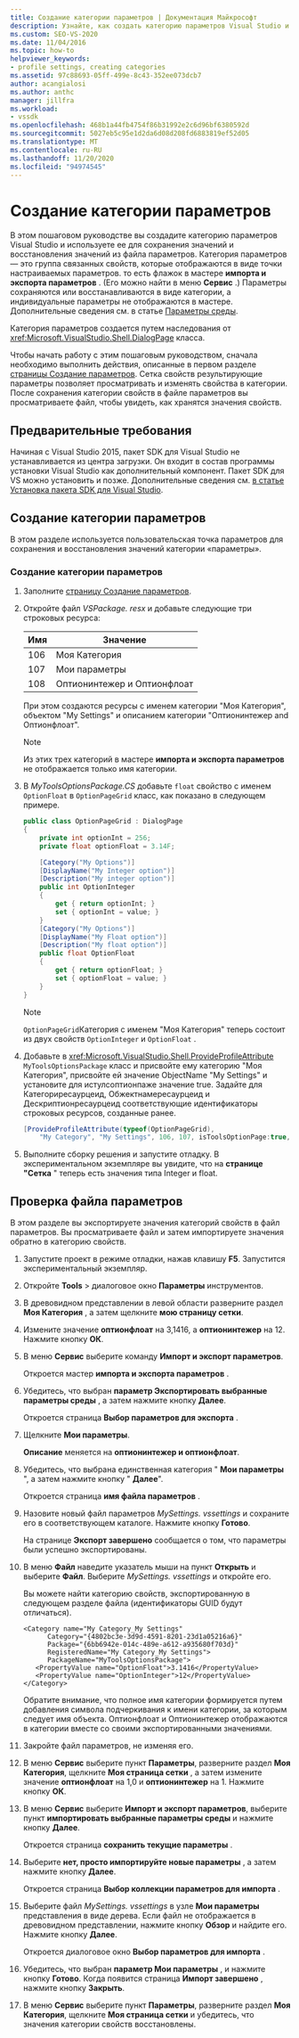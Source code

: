 ```yaml
---
title: Создание категории параметров | Документация Майкрософт
description: Узнайте, как создать категорию параметров Visual Studio и использовать ее для сохранения и восстановления значений из файла параметров.
ms.custom: SEO-VS-2020
ms.date: 11/04/2016
ms.topic: how-to
helpviewer_keywords:
- profile settings, creating categories
ms.assetid: 97c88693-05ff-499e-8c43-352ee073dcb7
author: acangialosi
ms.author: anthc
manager: jillfra
ms.workload:
- vssdk
ms.openlocfilehash: 468b1a44fb4754f86b31992e2c6d96bf6380592d
ms.sourcegitcommit: 5027eb5c95e1d2da6d08d208fd6883819ef52d05
ms.translationtype: MT
ms.contentlocale: ru-RU
ms.lasthandoff: 11/20/2020
ms.locfileid: "94974545"
---
```

# <a name="create-a-settings-category"></a>Создание категории параметров

В этом пошаговом руководстве вы создадите категорию параметров Visual Studio и используете ее для сохранения значений и восстановления значений из файла параметров. Категория параметров — это группа связанных свойств, которые отображаются в виде точки настраиваемых параметров. то есть флажок в мастере **импорта и экспорта параметров** . (Его можно найти в меню **Сервис** .) Параметры сохраняются или восстанавливаются в виде категории, а индивидуальные параметры не отображаются в мастере. Дополнительные сведения см. в статье [Параметры среды](../ide/environment-settings.md).

Категория параметров создается путем наследования от <xref:Microsoft.VisualStudio.Shell.DialogPage> класса.

Чтобы начать работу с этим пошаговым руководством, сначала необходимо выполнить действия, описанные в первом разделе [страницы Создание параметров](../extensibility/creating-an-options-page.md). Сетка свойств результирующие параметры позволяет просматривать и изменять свойства в категории. После сохранения категории свойств в файле параметров вы просматриваете файл, чтобы увидеть, как хранятся значения свойств.

## <a name="prerequisites"></a>Предварительные требования
 Начиная с Visual Studio 2015, пакет SDK для Visual Studio не устанавливается из центра загрузки. Он входит в состав программы установки Visual Studio как дополнительный компонент. Пакет SDK для VS можно установить и позже. Дополнительные сведения см. [в статье Установка пакета SDK для Visual Studio](../extensibility/installing-the-visual-studio-sdk.md).

## <a name="create-a-settings-category"></a>Создание категории параметров
 В этом разделе используется пользовательская точка параметров для сохранения и восстановления значений категории «параметры».

### <a name="to-create-a-settings-category"></a>Создание категории параметров

1. Заполните [страницу Создание параметров](../extensibility/creating-an-options-page.md).

2. Откройте файл *VSPackage. resx* и добавьте следующие три строковых ресурса:

    |Имя|Значение|
    |----------|-----------|
    |106|Моя Категория|
    |107|Мои параметры|
    |108|Оптионинтежер и Оптионфлоат|

     При этом создаются ресурсы с именем категории "Моя Категория", объектом "My Settings" и описанием категории "Оптионинтежер and Оптионфлоат".

    > [!NOTE]
    > Из этих трех категорий в мастере **импорта и экспорта параметров** не отображается только имя категории.

3. В *MyToolsOptionsPackage.CS* добавьте `float` свойство с именем `OptionFloat` в `OptionPageGrid` класс, как показано в следующем примере.

    ```csharp
    public class OptionPageGrid : DialogPage
    {
        private int optionInt = 256;
        private float optionFloat = 3.14F;

        [Category("My Options")]
        [DisplayName("My Integer option")]
        [Description("My integer option")]
        public int OptionInteger
        {
            get { return optionInt; }
            set { optionInt = value; }
        }
        [Category("My Options")]
        [DisplayName("My Float option")]
        [Description("My float option")]
        public float OptionFloat
        {
            get { return optionFloat; }
            set { optionFloat = value; }
        }
    }
    ```

    > [!NOTE]
    > `OptionPageGrid`Категория с именем "Моя Категория" теперь состоит из двух свойств `OptionInteger` и `OptionFloat` .

4. Добавьте в <xref:Microsoft.VisualStudio.Shell.ProvideProfileAttribute> `MyToolsOptionsPackage` класс и присвойте ему категорию "Моя Категория", присвойте ей значение ObjectName "My Settings" и установите для истулсоптионпаже значение true. Задайте для Категориресаурцеид, Обжектнамересаурцеид и Дескриптионресаурцеид соответствующие идентификаторы строковых ресурсов, созданные ранее.

    ```csharp
    [ProvideProfileAttribute(typeof(OptionPageGrid),
        "My Category", "My Settings", 106, 107, isToolsOptionPage:true, DescriptionResourceID = 108)]
    ```

5. Выполните сборку решения и запустите отладку. В экспериментальном экземпляре вы увидите, что на **странице "Сетка** " теперь есть значения типа Integer и float.

## <a name="examine-the-settings-file"></a>Проверка файла параметров
 В этом разделе вы экспортируете значения категорий свойств в файл параметров. Вы просматриваете файл и затем импортируете значения обратно в категорию свойств.

1. Запустите проект в режиме отладки, нажав клавишу **F5**. Запустится экспериментальный экземпляр.

2. Откройте **Tools**  >  диалоговое окно **Параметры** инструментов.

3. В древовидном представлении в левой области разверните раздел **Моя Категория** , а затем щелкните **мою страницу сетки**.

4. Измените значение **оптионфлоат** на 3,1416, а **оптионинтежер** на 12. Нажмите кнопку **ОК**.

5. В меню **Сервис** выберите команду **Импорт и экспорт параметров**.

     Откроется мастер **импорта и экспорта параметров** .

6. Убедитесь, что выбран **параметр Экспортировать выбранные параметры среды** , а затем нажмите кнопку **Далее**.

     Откроется страница **Выбор параметров для экспорта** .

7. Щелкните **Мои параметры**.

     **Описание** меняется на **оптионинтежер и оптионфлоат**.

8. Убедитесь, что выбрана единственная категория " **Мои параметры** ", а затем нажмите кнопку " **Далее**".

     Откроется страница **имя файла параметров** .

9. Назовите новый файл параметров *MySettings. vssettings* и сохраните его в соответствующем каталоге. Нажмите кнопку **Готово**.

     На странице **Экспорт завершено** сообщается о том, что параметры были успешно экспортированы.

10. В меню **Файл** наведите указатель мыши на пункт **Открыть** и выберите **Файл**. Выберите *MySettings. vssettings* и откройте его.

     Вы можете найти категорию свойств, экспортированную в следующем разделе файла (идентификаторы GUID будут отличаться).

    ```
    <Category name="My Category_My Settings"
          Category="{4802bc3e-3d9d-4591-8201-23d1a05216a6}"
          Package="{6bb6942e-014c-489e-a612-a935680f703d}"
          RegisteredName="My Category_My Settings">
          PackageName="MyToolsOptionsPackage">
       <PropertyValue name="OptionFloat">3.1416</PropertyValue>
       <PropertyValue name="OptionInteger">12</PropertyValue>
    </Category>
    ```

     Обратите внимание, что полное имя категории формируется путем добавления символа подчеркивания к имени категории, за которым следует имя объекта. Оптионфлоат и Оптионинтежер отображаются в категории вместе со своими экспортированными значениями.

11. Закройте файл параметров, не изменяя его.

12. В меню **Сервис** выберите пункт **Параметры**, разверните раздел **Моя Категория**, щелкните **Моя страница сетки** , а затем измените значение **оптионфлоат** на 1,0 и **оптионинтежер** на 1. Нажмите кнопку **ОК**.

13. В меню **Сервис** выберите **Импорт и экспорт параметров**, выберите пункт **импортировать выбранные параметры среды** и нажмите кнопку **Далее**.

     Откроется страница **сохранить текущие параметры** .

14. Выберите **нет, просто импортируйте новые параметры** , а затем нажмите кнопку **Далее**.

     Откроется страница **Выбор коллекции параметров для импорта** .

15. Выберите файл *MySettings. vssettings* в узле **Мои параметры** представления в виде дерева. Если файл не отображается в древовидном представлении, нажмите кнопку **Обзор** и найдите его. Нажмите кнопку **Далее**.

     Откроется диалоговое окно **Выбор параметров для импорта** .

16. Убедитесь, что выбран **параметр Мои параметры** , и нажмите кнопку **Готово**. Когда появится страница **Импорт завершено** , нажмите кнопку **Закрыть**.

17. В меню **Сервис** выберите пункт **Параметры**, разверните раздел **Моя Категория**, щелкните **Моя страница сетки** и убедитесь, что значения категории свойств восстановлены.
